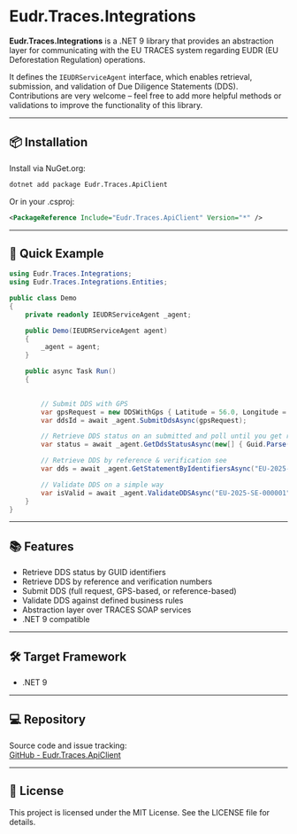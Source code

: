 # Eudr.Traces.Integrations

**Eudr.Traces.Integrations** is a .NET 9 library that provides an abstraction layer for communicating with the EU TRACES system regarding EUDR (EU Deforestation Regulation) operations.

It defines the `IEUDRServiceAgent` interface, which enables retrieval, submission, and validation of Due Diligence Statements (DDS).
Contributions are very welcome – feel free to add more helpful methods or validations to improve the functionality of this library. 

---

## 📦 Installation

Install via NuGet.org:

```bash
dotnet add package Eudr.Traces.ApiClient
```

Or in your .csproj:

```xml
<PackageReference Include="Eudr.Traces.ApiClient" Version="*" />
```

---

## 🚀 Quick Example

```csharp
using Eudr.Traces.Integrations;
using Eudr.Traces.Integrations.Entities;

public class Demo
{
    private readonly IEUDRServiceAgent _agent;

    public Demo(IEUDRServiceAgent agent)
    {
        _agent = agent;
    }

    public async Task Run()
    {
        

        // Submit DDS with GPS
        var gpsRequest = new DDSWithGps { Latitude = 56.0, Longitude = 14.0 }; // and all othere properties needs
        var ddsId = await _agent.SubmitDdsAsync(gpsRequest);

        // Retrieve DDS status on an submitted and poll until you get reference & verification 
        var status = await _agent.GetDdsStatusAsync(new[] { Guid.Parse("11111111-1111-1111-1111-111111111111") });

        // Retrieve DDS by reference & verification see 
        var dds = await _agent.GetStatementByIdentifiersAsync("EU-2025-SE-000001", "VERIF-001234");

        // Validate DDS on a simple way
        var isValid = await _agent.ValidateDDSAsync("EU-2025-SE-000001", "VERIF-001234");
    }
}
```

---

## 📚 Features

- Retrieve DDS status by GUID identifiers
- Retrieve DDS by reference and verification numbers
- Submit DDS (full request, GPS-based, or reference-based)
- Validate DDS against defined business rules
- Abstraction layer over TRACES SOAP services
- .NET 9 compatible

---

## 🛠️ Target Framework

- .NET 9

---

## 💻 Repository

Source code and issue tracking:  
[GitHub - Eudr.Traces.ApiClient](https://github.com/joakimja/Eudr.Traces.ApiClient)

---

## 📜 License

This project is licensed under the MIT License. See the LICENSE file for details.

